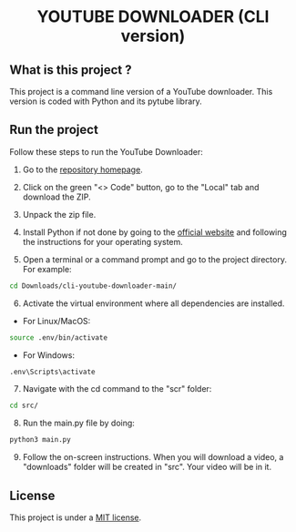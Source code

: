 <h1 align="center">YOUTUBE DOWNLOADER (CLI version)</h1>

## What is this project ?

This project is a command line version of a YouTube downloader. This version is coded with Python and its pytube library.

## Run the project

Follow these steps to run the YouTube Downloader:

1. Go to the [repository homepage](https://github.com/timotheeMM/cli-youtube-downloader).

2. Click on the green "<> Code" button, go to the "Local" tab and download the ZIP.

3. Unpack the zip file.

4. Install Python if not done by going to the [official website](https://www.python.org/downloads/) and following the instructions for your operating system.

5. Open a terminal or a command prompt and go to the project directory. For example: 

```sh
cd Downloads/cli-youtube-downloader-main/
```

6. Activate the virtual environment where all dependencies are installed.

* For Linux/MacOS:

```sh
source .env/bin/activate
```

* For Windows:

```sh
.env\Scripts\activate
```

7. Navigate with the cd command to the "scr" folder:

```sh
cd src/
```

8. Run the main.py file by doing:

```sh
python3 main.py
```

9. Follow the on-screen instructions. When you will download a video, a "downloads" folder will be created in "src". Your video will be in it.

## License

This project is under a [MIT license](https://github.com/timotheeMM/cli-youtube-downloader/blob/main/LICENSE).
